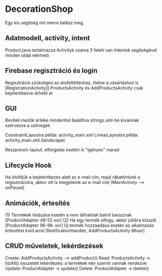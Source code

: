 # DecorationShop

Egy kis segítség mit merre találsz meg.

## Adatmodell, activity, intent
Product.java tartalmazza
Activityk száma 3 felett van
Intentek segítségével minden oldal elérhető

## Firebase regisztráció és login
Regisztráció szükséges az árufeltöltéshez, illetve a vásárláshoz is
    [RegistrationActivity]]
ProductsActivity és AddProductsActivity csak bejelentkezve érhető el

## GUI
Beviteli mezők értéke mindenhol beállítva
strings.xml-be kivannak szervezve a szövegek

ConstraintLayoutra példa: activity_main.xml
LinearLayoutra példa: activity_main.xml (landscape)

Reszponzív layout, elforgatás esetén is "igényes" marad

## Lifecycle Hook
Ha kitöltjük a bejelentkezés alatt az e-mail cím, majd rákattintunk a regisztrációra, akkor ott is megjelenik az e-mail cím
    [MainActivity --> onPause]

## Animációk, értesítés
(1) Termékek listázása esetén a nem láthatóak balról beúsznak
    [ProductAdapter 48-52 sor]
(2) Ha egy termék elfogy, akkor jobbra kiúszik
    [ProductAdapter 96-98. sor]
Új termék hozzáadása esetén az alkalmazás értesítést küld arról
    [NotificationHandler, AddProductsActivity 86sor]

## CRUD műveletek, lekérdezések
Create: AddProductsActivity --> addProduct()
Read: ProductsActivity -> listAll()
    összetett lekérdezés: a termékek név szerint vannak rendezve
Update: ProductAdapter -> update()
Delete: ProductAdapter -> delete()